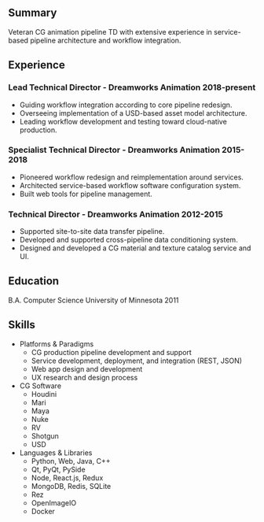 ## Summary

Veteran CG animation pipeline TD with extensive experience in service-based pipeline architecture and workflow integration.

## Experience

### Lead Technical Director - Dreamworks Animation 2018-present

* Guiding workflow integration according to core pipeline redesign.
* Overseeing implementation of a USD-based asset model architecture.
* Leading workflow development and testing toward cloud-native production.

### Specialist Technical Director - Dreamworks Animation 2015-2018

* Pioneered workflow redesign and reimplementation around services.
* Architected service-based workflow software configuration system.
* Built web tools for pipeline management.

### Technical Director - Dreamworks Animation 2012-2015

* Supported site-to-site data transfer pipeline.
* Developed and supported cross-pipeline data conditioning system.
* Designed and developed a CG material and texture catalog service and UI.

## Education

B.A. Computer Science University of Minnesota 2011

## Skills

* Platforms & Paradigms
  * CG production pipeline development and support
  * Service development, deployment, and integration (REST, JSON)
  * Web app design and development
  * UX research and design process
* CG Software
  * Houdini
  * Mari
  * Maya
  * Nuke
  * RV
  * Shotgun
  * USD
* Languages & Libraries
  * Python, Web, Java, C++
  * Qt, PyQt, PySide
  * Node, React.js, Redux
  * MongoDB, Redis, SQLite
  * Rez
  * OpenImageIO
  * Docker
